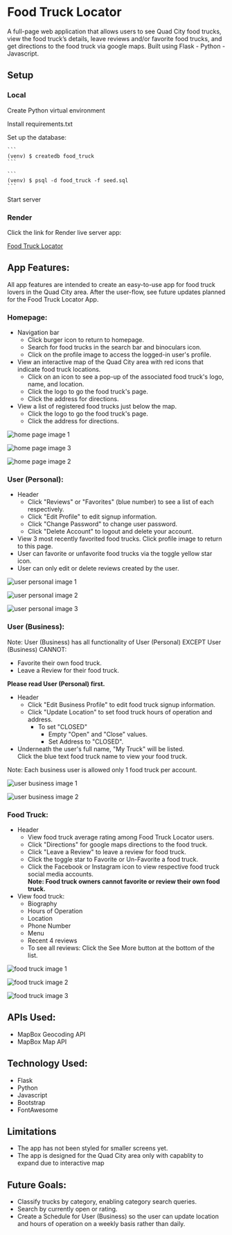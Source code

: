 # Food Truck Locator

A full-page web application that allows users to see Quad City food trucks, view the food truck’s details, leave reviews and/or favorite food trucks, and get directions to the food truck via google maps. Built using Flask - Python - Javascript.


## Setup

### Local
Create Python virtual environment

Install requirements.txt

Set up the database:  

    ```
    (venv) $ createdb food_truck  
    ```  

    ```
    (venv) $ psql -d food_truck -f seed.sql
    ```
Start server

### Render
Click the link for Render live server app:  

[Food Truck Locator](https://foodtrucklocator.onrender.com)

## App Features:

All app features are intended to create an easy-to-use app for food truck lovers in the Quad City area. After the user-flow, see future updates planned for the Food Truck Locator App.

### Homepage:  

*   Navigation bar
    *   Click burger icon to return to homepage.
    *   Search for food trucks in the search bar and binoculars icon.
    *   Click on the profile image to access the logged-in user's profile.
*   View an interactive map of the Quad City area with red icons that indicate food truck locations.  
    *   Click on an icon to see a pop-up of the associated food truck's logo, name, and location.
    *   Click the logo to go the food truck's page.  
    *   Click the address for directions.
*   View a list of registered food trucks just below the map.  
    *   Click the logo to go the food truck's page.  
    *   Click the address for directions.
  

![home page image 1](./static/images/readme/home-screen-1.png "Home Page Image 1") 

![home page image 3](./static/images/readme/home-screen-3.png "Home Page Image 3") 
  
![home page image 2](./static/images/readme/home-screen-2.png "Home Page Image 2")  

### User (Personal):

*   Header
    *   Click "Reviews" or "Favorites" (blue number) to see a list of each respectively.
    *   Click "Edit Profile" to edit signup information.
    *   Click "Change Password" to change user password.
    *   Click "Delete Account" to logout and delete your account.
*   View 3 most recently favorited food trucks. Click profile image to return to this page.
*   User can favorite or unfavorite food trucks via the toggle yellow star icon.
*   User can only edit or delete reviews created by the user.

![user personal image 1](./static/images/readme/user-personal-1.png "User Personal Image 1")  

![user personal image 2](./static/images/readme/user-personal-2.png "User Personal Image 2")  

![user personal image 3](./static/images/readme/user-personal-3.png "User Personal Image 3") 

### User (Business):

Note: User (Business) has all functionality of User (Personal) EXCEPT User (Business) CANNOT:
*   Favorite their own food truck.
*   Leave a Review for their food truck.  

**Please read User (Personal) first.**

*   Header
    *   Click "Edit Business Profile" to edit food truck signup information.
    *   Click "Update Location" to set food truck hours of operation and address.  
        *   To set "CLOSED"
            *   Empty "Open" and "Close" values.
            *   Set Address to "CLOSED".
*   Underneath the user's full name, "My Truck" will be listed.  
    Click the blue text food truck name to view your food truck.
        
Note: Each business user is allowed only 1 food truck per account.

![user business image 1](./static/images/readme/user-business-1.png "User Business Image 1")  

![user business image 2](./static/images/readme/user-business-2.png "User Business Image 2") 


### Food Truck:

*   Header
    *   View food truck average rating among Food Truck Locator users.
    *   Click "Directions" for google maps directions to the food truck.
    *   Click "Leave a Review" to leave a review for food truck.
    *   Click the toggle star to Favorite or Un-Favorite a food truck.
    *   Click the Facebook or Instagram icon to view respective food truck social media accounts.  
        **Note: Food truck owners cannot favorite or review their own food truck.**
*   View food truck:
    *   Biography
    *   Hours of Operation
    *   Location
    *   Phone Number
    *   Menu
    *   Recent 4 reviews
    *   To see all reviews: Click the See More button at the bottom of the list.

![food truck image 1](./static/images/readme/food-truck-1.png "Food Truck Image 1")  

![food truck image 2](./static/images/readme/food-truck-2.png "Food Truck Image 2")

![food truck image 3](./static/images/readme/food-truck-3.png "Food Truck Image 3") 

    
## APIs Used:

* MapBox Geocoding API
* MapBox Map API

## Technology Used:

*   Flask
*   Python
*   Javascript
*   Bootstrap
*   FontAwesome

## Limitations

*   The app has not been styled for smaller screens yet.
*   The app is designed for the Quad City area only with capablity to expand due to interactive map

## Future Goals:

*   Classify trucks by category, enabling category search queries.
*   Search by currently open or rating.
*   Create a Schedule for User (Business) so the user can update location and hours of operation on a weekly basis rather than daily.